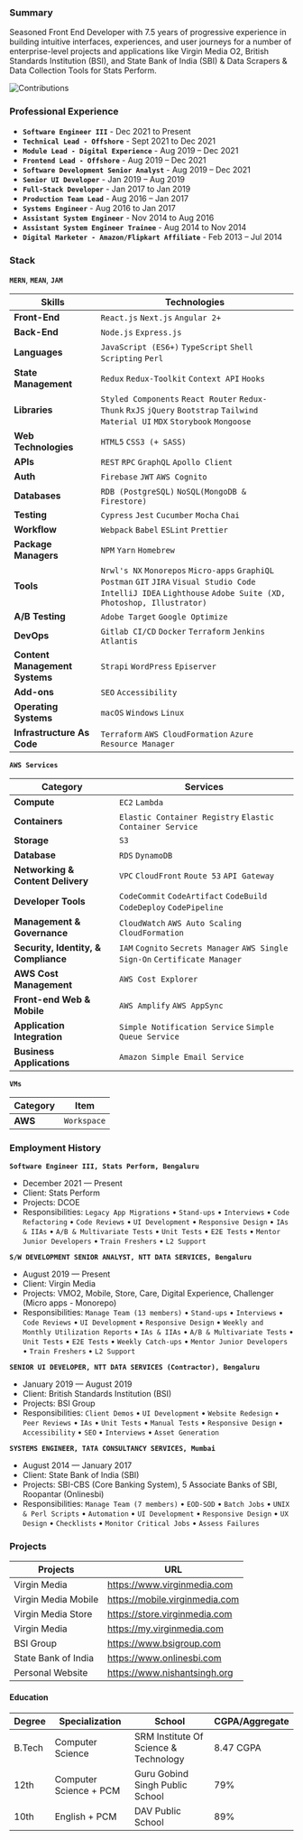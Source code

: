 ### Summary

Seasoned Front End Developer with 7.5 years of progressive experience in building intuitive interfaces, experiences, and user journeys for a number of enterprise-level projects and applications like Virgin Media O2, British Standards Institution (BSI), and State Bank of India (SBI) & Data Scrapers & Data Collection Tools for Stats Perform.

![Contributions](https://github-readme-stats.vercel.app/api?username=nsdotorg&show_icons=true&theme=merko)

### Professional Experience

- **`Software Engineer III`** - Dec 2021 to Present
- **`Technical Lead - Offshore`** - Sept 2021 to Dec 2021
- **`Module Lead - Digital Experience`** - Aug 2019 – Dec 2021
- **`Frontend Lead - Offshore`** - Aug 2019 – Dec 2021
- **`Software Development Senior Analyst`** - Aug 2019 – Dec 2021
- **`Senior UI Developer`** - Jan 2019 – Aug 2019
- **`Full-Stack Developer`** - Jan 2017 to Jan 2019
- **`Production Team Lead`** - Aug 2016 – Jan 2017
- **`Systems Engineer`** - Aug 2016 to Jan 2017
- **`Assistant System Engineer`** - Nov 2014 to Aug 2016
- **`Assistant System Engineer Trainee`** - Aug 2014 to Nov 2014
- **`Digital Marketer - Amazon/Flipkart Affiliate`** - Feb 2013 – Jul 2014

### Stack

**`MERN`**, **`MEAN`**, **`JAM`**

| Skills                         | Technologies                                                                                                                                                        |
| ------------------------------ | ------------------------------------------------------------------------------------------------------------------------------------------------------------------- |
| **Front-End**                  | `React.js` `Next.js` `Angular 2+`                                                                                                                                   |
| **Back-End**                   | `Node.js` `Express.js`                                                                                                                                              |
| **Languages**                  | `JavaScript (ES6+)` `TypeScript` `Shell Scripting` `Perl`                                                                                                           |
| **State Management**           | `Redux` `Redux-Toolkit` `Context API` `Hooks`                                                                                                                       |
| **Libraries**                  | `Styled Components` `React Router` `Redux-Thunk` `RxJS` `jQuery` `Bootstrap` `Tailwind` `Material UI` `MDX` `Storybook` `Mongoose`                                  |
| **Web Technologies**           | `HTML5` `CSS3 (+ SASS) `                                                                                                                                            |
| **APIs**                       | `REST` `RPC` `GraphQL` `Apollo Client`                                                                                                                                    |
| **Auth**                       | `Firebase` `JWT` `AWS Cognito`                                                                                                                                      |
| **Databases**                  | `RDB (PostgreSQL)` `NoSQL(MongoDB & Firestore)`                                                                                                                     |
| **Testing**                    | `Cypress` `Jest` `Cucumber` `Mocha` `Chai`                                                                                                                          |
| **Workflow**                   | `Webpack` `Babel` `ESLint` `Prettier`                                                                                                                               |
| **Package Managers**           | `NPM` `Yarn` `Homebrew`                                                                                                                                             |
| **Tools**                      | `Nrwl's NX` `Monorepos` `Micro-apps` `GraphiQL` `Postman` `GIT` `JIRA` `Visual Studio Code` `IntelliJ IDEA` `Lighthouse` `Adobe Suite (XD, Photoshop, Illustrator)` |
| **A/B Testing**                | `Adobe Target` `Google Optimize`                                                                                                                                    |
| **DevOps**                     | `Gitlab CI/CD` `Docker` `Terraform` `Jenkins` `Atlantis`                                                                                                                       |
| **Content Management Systems** | `Strapi` `WordPress` `Episerver`                                                                                                                                    |
| **Add-ons**                    | `SEO` `Accessibility`                                                                                                                                               |
| **Operating Systems**          | `macOS` `Windows` `Linux`                                                                                                                                                   |
| **Infrastructure As Code**          | `Terraform` `AWS CloudFormation` `Azure Resource Manager`                                                                                                                                                 |

**`AWS Services`**

| Category                             | Services                                                                     |
| ------------------------------------ | ---------------------------------------------------------------------------- |
| **Compute**                          | `EC2` `Lambda`                                                               |
| **Containers**                       | `Elastic Container Registry` `Elastic Container Service`                     |
| **Storage**                          | `S3`                                                                         |
| **Database**                         | `RDS` `DynamoDB`                                                             |
| **Networking & Content Delivery**    | `VPC` `CloudFront` `Route 53` `API Gateway`                                  |
| **Developer Tools**                  | `CodeCommit` `CodeArtifact` `CodeBuild` `CodeDeploy` `CodePipeline`          |
| **Management & Governance**          | `CloudWatch` `AWS Auto Scaling` `CloudFormation`                             |
| **Security, Identity, & Compliance** | `IAM` `Cognito` `Secrets Manager` `AWS Single Sign-On` `Certificate Manager` |
| **AWS Cost Management**              | `AWS Cost Explorer`                                                          |
| **Front-end Web & Mobile**           | `AWS Amplify` `AWS AppSync`                                                  |
| **Application Integration**          | `Simple Notification Service` `Simple Queue Service`                         |
| **Business Applications**            | `Amazon Simple Email Service`                                                |

**`VMs`**

| Category                             | Item                                                                     |
| ------------------------------------ | ---------------------------------------------------------------------------- |
| **AWS**                          | `Workspace`                                                               |
### Employment History

**`Software Engineer III, Stats Perform, Bengaluru`**

- December 2021 — Present
- Client: Stats Perform
- Projects: DCOE
- Responsibilities: `Legacy App Migrations` • `Stand-ups` • `Interviews` • `Code Refactoring` • `Code Reviews` • `UI Development` • `Responsive Design` • `IAs & IIAs` • `A/B & Multivariate Tests` • `Unit Tests` • `E2E Tests` • `Mentor Junior Developers` • `Train Freshers` • `L2 Support`

**`S/W DEVELOPMENT SENIOR ANALYST, NTT DATA SERVICES, Bengaluru`**

- August 2019 — Present
- Client: Virgin Media
- Projects: VMO2, Mobile, Store, Care, Digital Experience, Challenger (Micro apps - Monorepo)
- Responsibilities: `Manage Team (13 members)` • `Stand-ups` • `Interviews` • `Code Reviews` • `UI Development` • `Responsive Design` • `Weekly and Monthly Utilization Reports` • `IAs & IIAs` • `A/B & Multivariate Tests` • `Unit Tests` • `E2E Tests` • `Weekly Catch-ups` • `Mentor Junior Developers` • `Train Freshers` • `L2 Support`

**`SENIOR UI DEVELOPER, NTT DATA SERVICES (Contractor), Bengaluru`**

- January 2019 — August 2019
- Client: British Standards Institution (BSI)
- Projects: BSI Group
- Responsibilities: `Client Demos` • `UI Development` • `Website Redesign` • `Peer Reviews` • `IAs` • `Unit Tests` • `Manual Tests` • `Responsive Design` • `Accessibility` • `SEO` • `Interviews` • `Asset Generation`

**`SYSTEMS ENGINEER, TATA CONSULTANCY SERVICES, Mumbai`**

- August 2014 — January 2017
- Client: State Bank of India (SBI)
- Projects: SBI-CBS (Core Banking System), 5 Associate Banks of SBI, Roopantar (Onlinesbi)
- Responsibilities: `Manage Team (7 members)` • `EOD-SOD` • `Batch Jobs` • `UNIX & Perl Scripts` • `Automation` • `UI Development` • `Responsive Design` • `UX Design` • `Checklists` • `Monitor Critical Jobs` • `Assess Failures`

### Projects

| Projects            | URL                            |
| ------------------- | ------------------------------ |
| Virgin Media        | https://www.virginmedia.com    |
| Virgin Media Mobile | https://mobile.virginmedia.com |
| Virgin Media Store  | https://store.virginmedia.com  |
| Virgin Media        | https://my.virginmedia.com     |
| BSI Group           | https://www.bsigroup.com       |
| State Bank of India | https://www.onlinesbi.com      |
| Personal Website    | https://www.nishantsingh.org   |

#### Education

| Degree | Specialization         | School                                | CGPA/Aggregate |
| ------ | ---------------------- | ------------------------------------- | -------------- |
| B.Tech | Computer Science       | SRM Institute Of Science & Technology | 8.47 CGPA      |
| 12th   | Computer Science + PCM | Guru Gobind Singh Public School       | 79%            |
| 10th   | English + PCM          | DAV Public School                     | 89%            |
